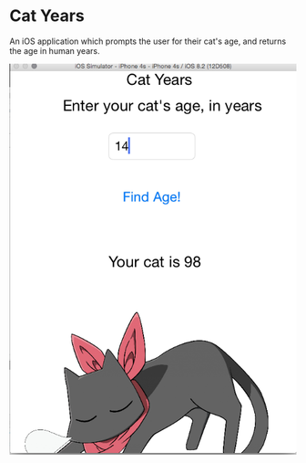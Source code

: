 # Cat Years

An iOS application which prompts the user for their cat's age, and returns the age in human years. 

![Project](catYears.png)